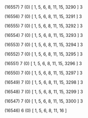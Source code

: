 (16557) 7 (0) [ 1, 5, 6, 8, 11, 15, 3290 ] 3 


(16556) 7 (0) [ 1, 5, 6, 8, 11, 15, 3291 ] 3 


(16555) 7 (0) [ 1, 5, 6, 8, 11, 15, 3292 ] 3 


(16554) 7 (0) [ 1, 5, 6, 8, 11, 15, 3293 ] 3 


(16553) 7 (0) [ 1, 5, 6, 8, 11, 15, 3294 ] 3 


(16552) 7 (0) [ 1, 5, 6, 8, 11, 15, 3295 ] 3 


(16551) 7 (0) [ 1, 5, 6, 8, 11, 15, 3296 ] 3 


(16550) 7 (0) [ 1, 5, 6, 8, 11, 15, 3297 ] 3 


(16549) 7 (0) [ 1, 5, 6, 8, 11, 15, 3298 ] 3 


(16548) 7 (0) [ 1, 5, 6, 8, 11, 15, 3299 ] 3 


(16547) 7 (0) [ 1, 5, 6, 8, 11, 15, 3300 ] 3 


(16546) 6 (0) [ 1, 5, 6, 8, 11, 16 ]  

